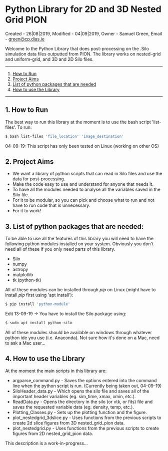 # Python Library for 2D and 3D Nested Grid PION
Created - 26|08|2019,
Modified - 04|09|2019,
Owner - Samuel Green,
Email - green@cp.dias.ie

Welcome to the Python Library that does post-processing on the .Silo simulation data files outputted from PION. The library works on nested-grid and uniform-grid, and 3D and 2D Silo files.


- - -
1. [How to Run](#run)
2. [Project Aims](#aims)
3. [List of python packages that are needed](#package)
4. [How to use the Library](#how)

- - -
<a name="run"></a>

## 1\. How to Run

The best way to run this library at the moment is to use the bash script 'list-files'. To run:
```sh
$ bash list-files 'file_location' 'image_destination'
```

04-09-19: This script has only been tested on Linux (working on other OS)

<a name="aims"></a>

## 2\. Project Aims

* We want a library of python scripts that can read in Silo files and use the data for post-processing.
* Make the code easy to use and understand for anyone that needs it.
* To have all the modules needed to analyse all the variables saved in the Silo file.
* For it to be modular, so you can pick and choose what to run and not have to run code that is unnecessary.
* For it to work!

<a name="package"></a>

## 3\. List of python packages that are needed:
To be able to use all the features of this library you will need to have the following python
modules installed on your system. Obviously you don't need all of these if you only need parts of this library.

* Silo
* numpy
* astropy
* matplotlib
* tk (python-tk)

All of these modules can be installed through _pip_ on Linux (might have to install _pip_ first using 'apt install'):

```sh
$ pip install 'python-module'
```
Edit 13-09-19 -> You have to install the Silo package using:

```sh
$ sudo apt install python-silo
```
All of these modules should be available on windows through whatever python ide you use (i.e. Anaconda). Not sure how it's done on a Mac, need to ask a Mac user...

<a name="how"></a>

## 4\. How to use the Library

At the moment the main scripts in this library are:

* argparse_command.py - Saves the options entered into the command line when the python script is run. (Currently being taken out, 04-09-19)
* SiloHeader\_data.py - Which opens the silo file and saves all of the important header variables (eg. sim_time, xmax, xmin, etc.).
* ReadData.py - Opens the directory in the silo (or vtk, or fits) file and saves the requested variable data (eg. density, temp, etc.).
* Plotting_Classes.py - Sets up the plotting function and the figure.
* plot\_nestedgrid\_3dslice.py -  Uses functions from the previous scripts to create 2d slice figures from 3D nested\_grid_pion data.
* plot\_nestedgrid.py - Uses functions from the previous scripts to create figures from 2D nested\_grid_pion data.


This description is a work-in-progress...
